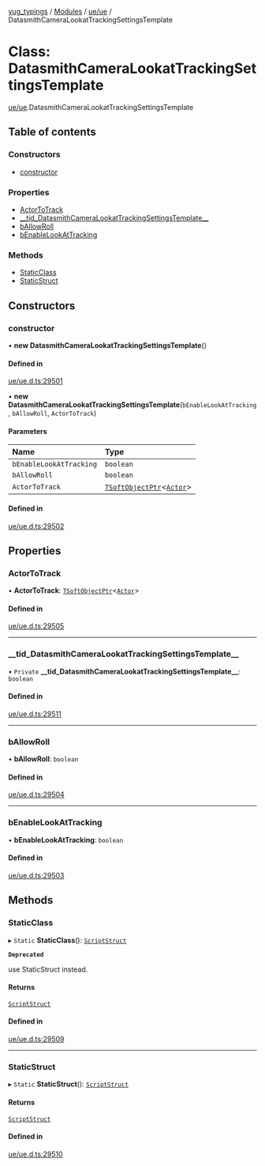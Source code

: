 [yug_typings](../README.md) / [Modules](../modules.md) / [ue/ue](../modules/ue_ue.md) / DatasmithCameraLookatTrackingSettingsTemplate

# Class: DatasmithCameraLookatTrackingSettingsTemplate

[ue/ue](../modules/ue_ue.md).DatasmithCameraLookatTrackingSettingsTemplate

## Table of contents

### Constructors

- [constructor](ue_ue.DatasmithCameraLookatTrackingSettingsTemplate.md#constructor)

### Properties

- [ActorToTrack](ue_ue.DatasmithCameraLookatTrackingSettingsTemplate.md#actortotrack)
- [\_\_tid\_DatasmithCameraLookatTrackingSettingsTemplate\_\_](ue_ue.DatasmithCameraLookatTrackingSettingsTemplate.md#__tid_datasmithcameralookattrackingsettingstemplate__)
- [bAllowRoll](ue_ue.DatasmithCameraLookatTrackingSettingsTemplate.md#ballowroll)
- [bEnableLookAtTracking](ue_ue.DatasmithCameraLookatTrackingSettingsTemplate.md#benablelookattracking)

### Methods

- [StaticClass](ue_ue.DatasmithCameraLookatTrackingSettingsTemplate.md#staticclass)
- [StaticStruct](ue_ue.DatasmithCameraLookatTrackingSettingsTemplate.md#staticstruct)

## Constructors

### constructor

• **new DatasmithCameraLookatTrackingSettingsTemplate**()

#### Defined in

[ue/ue.d.ts:29501](https://github.com/YugMetaverse/yug_typings/blob/25cad34/ue/ue.d.ts#L29501)

• **new DatasmithCameraLookatTrackingSettingsTemplate**(`bEnableLookAtTracking`, `bAllowRoll`, `ActorToTrack`)

#### Parameters

| Name | Type |
| :------ | :------ |
| `bEnableLookAtTracking` | `boolean` |
| `bAllowRoll` | `boolean` |
| `ActorToTrack` | [`TSoftObjectPtr`](../modules/ue_puerts.md#tsoftobjectptr)<[`Actor`](ue_ue.Actor.md)\> |

#### Defined in

[ue/ue.d.ts:29502](https://github.com/YugMetaverse/yug_typings/blob/25cad34/ue/ue.d.ts#L29502)

## Properties

### ActorToTrack

• **ActorToTrack**: [`TSoftObjectPtr`](../modules/ue_puerts.md#tsoftobjectptr)<[`Actor`](ue_ue.Actor.md)\>

#### Defined in

[ue/ue.d.ts:29505](https://github.com/YugMetaverse/yug_typings/blob/25cad34/ue/ue.d.ts#L29505)

___

### \_\_tid\_DatasmithCameraLookatTrackingSettingsTemplate\_\_

• `Private` **\_\_tid\_DatasmithCameraLookatTrackingSettingsTemplate\_\_**: `boolean`

#### Defined in

[ue/ue.d.ts:29511](https://github.com/YugMetaverse/yug_typings/blob/25cad34/ue/ue.d.ts#L29511)

___

### bAllowRoll

• **bAllowRoll**: `boolean`

#### Defined in

[ue/ue.d.ts:29504](https://github.com/YugMetaverse/yug_typings/blob/25cad34/ue/ue.d.ts#L29504)

___

### bEnableLookAtTracking

• **bEnableLookAtTracking**: `boolean`

#### Defined in

[ue/ue.d.ts:29503](https://github.com/YugMetaverse/yug_typings/blob/25cad34/ue/ue.d.ts#L29503)

## Methods

### StaticClass

▸ `Static` **StaticClass**(): [`ScriptStruct`](ue_ue.ScriptStruct.md)

**`Deprecated`**

use StaticStruct instead.

#### Returns

[`ScriptStruct`](ue_ue.ScriptStruct.md)

#### Defined in

[ue/ue.d.ts:29509](https://github.com/YugMetaverse/yug_typings/blob/25cad34/ue/ue.d.ts#L29509)

___

### StaticStruct

▸ `Static` **StaticStruct**(): [`ScriptStruct`](ue_ue.ScriptStruct.md)

#### Returns

[`ScriptStruct`](ue_ue.ScriptStruct.md)

#### Defined in

[ue/ue.d.ts:29510](https://github.com/YugMetaverse/yug_typings/blob/25cad34/ue/ue.d.ts#L29510)
